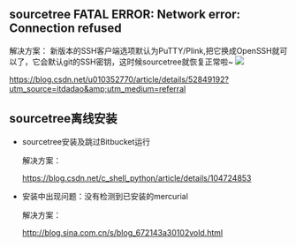 ## sourcetree FATAL ERROR: Network error: Connection refused
解决方案：
新版本的SSH客户端选项默认为PuTTY/Plink,把它换成OpenSSH就可以了，它会默认git的SSH密钥，这时候sourcetree就恢复正常啦~
![](https://gitee.com/yt46767/doc/raw/master/2021-02-02/60191b8a4ee6b.png)

https://blog.csdn.net/u010352770/article/details/52849192?utm_source=itdadao&amp;utm_medium=referral

## sourcetree离线安装

+ sourcetree安装及跳过Bitbucket运行

  解决方案：

  https://blog.csdn.net/c_shell_python/article/details/104724853

* 安装中出现问题：没有检测到已安装的mercurial

  解决方案：

  http://blog.sina.com.cn/s/blog_672143a30102vold.html